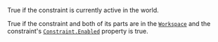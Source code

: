 True if the constraint is currently active in the world.

True if the constraint and both of its parts are in the [`Workspace`](https://create.roblox.com/docs/reference/engine/classes/Workspace)
and the constraint's [`Constraint.Enabled`](https://create.roblox.com/docs/reference/engine/classes/Constraint#Enabled) property is true.
